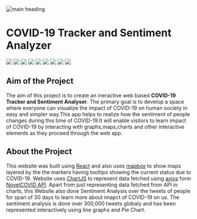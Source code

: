 ![main heading](https://github.com/surajsly/covid19/blob/gh-pages/static/media/grayed.a049ed61.png) 
# COVID-19 Tracker and Sentiment Analyzer
![](https://img.shields.io/badge/react-16.13.1-red?style=for-the-badge&logo=appveyor)
![](https://img.shields.io/badge/reaxtDOM-16.13.1-red?style=for-the-badge&logo=appveyor)
![](https://img.shields.io/badge/materialUI-4.10.0-success?style=for-the-badge&logo=appveyor)
![](https://img.shields.io/badge/axios-0.19.2--success?style=for-the-badge&logo=appveyor)
![](https://img.shields.io/badge/mapbox-1.10.1-success?style=for-the-badge&logo=appveyor)
![](https://img.shields.io/badge/chartJS-2.9.3-success?style=for-the-badge&logo=appveyor)
![](https://img.shields.io/badge/classNames-2.2.6-success?style=for-the-badge&logo=appveyor)
![](https://img.shields.io/badge/leaflet-1.6.0-success?style=for-the-badge&logo=appveyor)
![](https://img.shields.io/badge/ghpages-2.2.0-success?style=for-the-badge&logo=appveyor)

## Aim of the Project

The aim of this project is to create an ineractive web based **COVID-19 Tracker and Sentiment Analyser**. The primary goal is to develop a space where everyone can visualize the impact of COVID-19 on human society in easy and simpler way.This app helps to realize how the sentiment of people changes during this time of COVID-19.It will enable visitors to learn impact of COVID-19 by interacting with graphs,maps,charts and other interactive elements as they proceed through the web app.
  
## About the Project

This website was built using [React](https://reactjs.org/) and also uses [mapbox](https://www.mapbox.com/) to show maps layered by the the markers having tooltips showing the current status due to COVID-19. Website uses [ChartJS](https://www.chartjs.org/) to represent data fetched using [axios](https://www.npmjs.com/package/axios) form [NovelCOVID API](https://github.com/NovelCOVID/API). Apart from just representing data fetched from API in charts, this Website also done Sentiment Analysis over the tweets of people for span of 30 days to learn more about imapct of COVID-19 on us. The sentiment analysis is done over 300,000 tweets globaly and has been represented interactively using line graphs and Pie Chart.     
